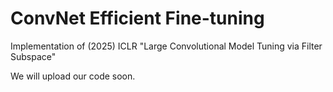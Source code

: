 # ConvNet Efficient Fine-tuning
Implementation of (2025) ICLR "Large Convolutional Model Tuning via Filter Subspace"

We will upload our code soon.
